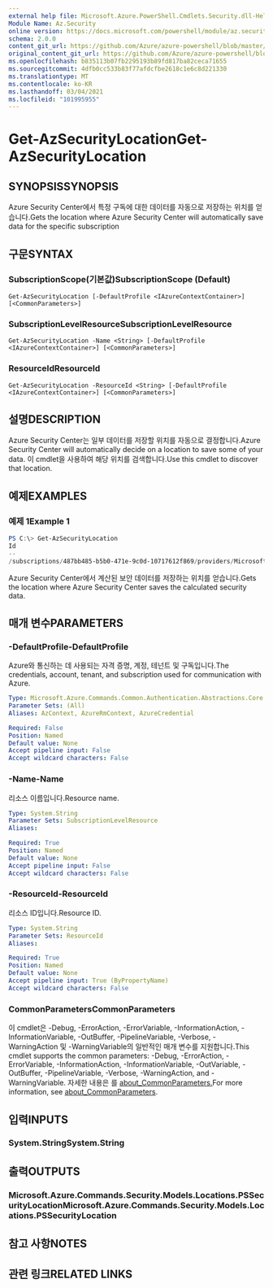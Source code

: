 ```yaml
---
external help file: Microsoft.Azure.PowerShell.Cmdlets.Security.dll-Help.xml
Module Name: Az.Security
online version: https://docs.microsoft.com/powershell/module/az.security/Get-AzSecurityLocation
schema: 2.0.0
content_git_url: https://github.com/Azure/azure-powershell/blob/master/src/Security/Security/help/Get-AzSecurityLocation.md
original_content_git_url: https://github.com/Azure/azure-powershell/blob/master/src/Security/Security/help/Get-AzSecurityLocation.md
ms.openlocfilehash: b835113b07fb2295193b89fd817ba82ceca71655
ms.sourcegitcommit: 4dfb0cc533b83f77afdcfbe2618c1e6c8d221330
ms.translationtype: MT
ms.contentlocale: ko-KR
ms.lasthandoff: 03/04/2021
ms.locfileid: "101995955"
---
```

# <span data-ttu-id="b2130-101">Get-AzSecurityLocation</span><span class="sxs-lookup"><span data-stu-id="b2130-101">Get-AzSecurityLocation</span></span>

## <span data-ttu-id="b2130-102">SYNOPSIS</span><span class="sxs-lookup"><span data-stu-id="b2130-102">SYNOPSIS</span></span>
<span data-ttu-id="b2130-103">Azure Security Center에서 특정 구독에 대한 데이터를 자동으로 저장하는 위치를 얻습니다.</span><span class="sxs-lookup"><span data-stu-id="b2130-103">Gets the location where Azure Security Center will automatically save data for the specific subscription</span></span>

## <span data-ttu-id="b2130-104">구문</span><span class="sxs-lookup"><span data-stu-id="b2130-104">SYNTAX</span></span>

### <span data-ttu-id="b2130-105">SubscriptionScope(기본값)</span><span class="sxs-lookup"><span data-stu-id="b2130-105">SubscriptionScope (Default)</span></span>
```
Get-AzSecurityLocation [-DefaultProfile <IAzureContextContainer>] [<CommonParameters>]
```

### <span data-ttu-id="b2130-106">SubscriptionLevelResource</span><span class="sxs-lookup"><span data-stu-id="b2130-106">SubscriptionLevelResource</span></span>
```
Get-AzSecurityLocation -Name <String> [-DefaultProfile <IAzureContextContainer>] [<CommonParameters>]
```

### <span data-ttu-id="b2130-107">ResourceId</span><span class="sxs-lookup"><span data-stu-id="b2130-107">ResourceId</span></span>
```
Get-AzSecurityLocation -ResourceId <String> [-DefaultProfile <IAzureContextContainer>] [<CommonParameters>]
```

## <span data-ttu-id="b2130-108">설명</span><span class="sxs-lookup"><span data-stu-id="b2130-108">DESCRIPTION</span></span>
<span data-ttu-id="b2130-109">Azure Security Center는 일부 데이터를 저장할 위치를 자동으로 결정합니다.</span><span class="sxs-lookup"><span data-stu-id="b2130-109">Azure Security Center will automatically decide on a location to save some of your data.</span></span>
<span data-ttu-id="b2130-110">이 cmdlet을 사용하여 해당 위치를 검색합니다.</span><span class="sxs-lookup"><span data-stu-id="b2130-110">Use this cmdlet to discover that location.</span></span>

## <span data-ttu-id="b2130-111">예제</span><span class="sxs-lookup"><span data-stu-id="b2130-111">EXAMPLES</span></span>

### <span data-ttu-id="b2130-112">예제 1</span><span class="sxs-lookup"><span data-stu-id="b2130-112">Example 1</span></span>
```powershell
PS C:\> Get-AzSecurityLocation
Id                                                                                                   Name
--                                                                                                   ----
/subscriptions/487bb485-b5b0-471e-9c0d-10717612f869/providers/Microsoft.Security/locations/centralus centralus
```

<span data-ttu-id="b2130-113">Azure Security Center에서 계산된 보안 데이터를 저장하는 위치를 얻습니다.</span><span class="sxs-lookup"><span data-stu-id="b2130-113">Gets the location where Azure Security Center saves the calculated security data.</span></span>

## <span data-ttu-id="b2130-114">매개 변수</span><span class="sxs-lookup"><span data-stu-id="b2130-114">PARAMETERS</span></span>

### <span data-ttu-id="b2130-115">-DefaultProfile</span><span class="sxs-lookup"><span data-stu-id="b2130-115">-DefaultProfile</span></span>
<span data-ttu-id="b2130-116">Azure와 통신하는 데 사용되는 자격 증명, 계정, 테넌트 및 구독입니다.</span><span class="sxs-lookup"><span data-stu-id="b2130-116">The credentials, account, tenant, and subscription used for communication with Azure.</span></span>

```yaml
Type: Microsoft.Azure.Commands.Common.Authentication.Abstractions.Core.IAzureContextContainer
Parameter Sets: (All)
Aliases: AzContext, AzureRmContext, AzureCredential

Required: False
Position: Named
Default value: None
Accept pipeline input: False
Accept wildcard characters: False
```

### <span data-ttu-id="b2130-117">-Name</span><span class="sxs-lookup"><span data-stu-id="b2130-117">-Name</span></span>
<span data-ttu-id="b2130-118">리소스 이름입니다.</span><span class="sxs-lookup"><span data-stu-id="b2130-118">Resource name.</span></span>

```yaml
Type: System.String
Parameter Sets: SubscriptionLevelResource
Aliases:

Required: True
Position: Named
Default value: None
Accept pipeline input: False
Accept wildcard characters: False
```

### <span data-ttu-id="b2130-119">-ResourceId</span><span class="sxs-lookup"><span data-stu-id="b2130-119">-ResourceId</span></span>
<span data-ttu-id="b2130-120">리소스 ID입니다.</span><span class="sxs-lookup"><span data-stu-id="b2130-120">Resource ID.</span></span>

```yaml
Type: System.String
Parameter Sets: ResourceId
Aliases:

Required: True
Position: Named
Default value: None
Accept pipeline input: True (ByPropertyName)
Accept wildcard characters: False
```

### <span data-ttu-id="b2130-121">CommonParameters</span><span class="sxs-lookup"><span data-stu-id="b2130-121">CommonParameters</span></span>
<span data-ttu-id="b2130-122">이 cmdlet은 -Debug, -ErrorAction, -ErrorVariable, -InformationAction, -InformationVariable, -OutBuffer, -PipelineVariable, -Verbose, -WarningAction 및 -WarningVariable의 일반적인 매개 변수를 지원합니다.</span><span class="sxs-lookup"><span data-stu-id="b2130-122">This cmdlet supports the common parameters: -Debug, -ErrorAction, -ErrorVariable, -InformationAction, -InformationVariable, -OutVariable, -OutBuffer, -PipelineVariable, -Verbose, -WarningAction, and -WarningVariable.</span></span> <span data-ttu-id="b2130-123">자세한 내용은 를 [about_CommonParameters.](http://go.microsoft.com/fwlink/?LinkID=113216)</span><span class="sxs-lookup"><span data-stu-id="b2130-123">For more information, see [about_CommonParameters](http://go.microsoft.com/fwlink/?LinkID=113216).</span></span>

## <span data-ttu-id="b2130-124">입력</span><span class="sxs-lookup"><span data-stu-id="b2130-124">INPUTS</span></span>

### <span data-ttu-id="b2130-125">System.String</span><span class="sxs-lookup"><span data-stu-id="b2130-125">System.String</span></span>

## <span data-ttu-id="b2130-126">출력</span><span class="sxs-lookup"><span data-stu-id="b2130-126">OUTPUTS</span></span>

### <span data-ttu-id="b2130-127">Microsoft.Azure.Commands.Security.Models.Locations.PSSecurityLocation</span><span class="sxs-lookup"><span data-stu-id="b2130-127">Microsoft.Azure.Commands.Security.Models.Locations.PSSecurityLocation</span></span>

## <span data-ttu-id="b2130-128">참고 사항</span><span class="sxs-lookup"><span data-stu-id="b2130-128">NOTES</span></span>

## <span data-ttu-id="b2130-129">관련 링크</span><span class="sxs-lookup"><span data-stu-id="b2130-129">RELATED LINKS</span></span>
